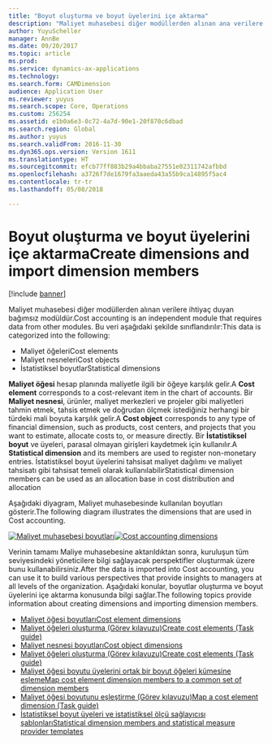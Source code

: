 ```yaml
---
title: "Boyut oluşturma ve boyut üyelerini içe aktarma"
description: "Maliyet muhasebesi diğer modüllerden alınan ana verilere ihtiyaç duyan bağımsız modüldür."
author: YuyuScheller
manager: AnnBe
ms.date: 09/20/2017
ms.topic: article
ms.prod: 
ms.service: dynamics-ax-applications
ms.technology: 
ms.search.form: CAMDimension
audience: Application User
ms.reviewer: yuyus
ms.search.scope: Core, Operations
ms.custom: 256254
ms.assetid: e1b0a6e3-0c72-4a7d-90e1-20f870c6dbad
ms.search.region: Global
ms.author: yuyus
ms.search.validFrom: 2016-11-30
ms.dyn365.ops.version: Version 1611
ms.translationtype: HT
ms.sourcegitcommit: efcb77ff883b29a4bbaba27551e02311742afbbd
ms.openlocfilehash: a3726f7de1679fa3aaeda43a55b9ca14895f5ac4
ms.contentlocale: tr-tr
ms.lasthandoff: 05/08/2018

---
```


# <a name="create-dimensions-and-import-dimension-members"></a><span data-ttu-id="6c708-103">Boyut oluşturma ve boyut üyelerini içe aktarma</span><span class="sxs-lookup"><span data-stu-id="6c708-103">Create dimensions and import dimension members</span></span>

[!include [banner](../includes/banner.md)]

<span data-ttu-id="6c708-104">Maliyet muhasebesi diğer modüllerden alınan verilere ihtiyaç duyan bağımsız modüldür.</span><span class="sxs-lookup"><span data-stu-id="6c708-104">Cost accounting is an independent module that requires data from other modules.</span></span> <span data-ttu-id="6c708-105">Bu veri aşağıdaki şekilde sınıflandırılır:</span><span class="sxs-lookup"><span data-stu-id="6c708-105">This data is categorized into the following:</span></span>

-  <span data-ttu-id="6c708-106">Maliyet öğeleri</span><span class="sxs-lookup"><span data-stu-id="6c708-106">Cost elements</span></span>
-  <span data-ttu-id="6c708-107">Maliyet nesneleri</span><span class="sxs-lookup"><span data-stu-id="6c708-107">Cost objects</span></span>
-  <span data-ttu-id="6c708-108">İstatistiksel boyutlar</span><span class="sxs-lookup"><span data-stu-id="6c708-108">Statistical dimensions</span></span>

<span data-ttu-id="6c708-109">**Maliyet öğesi** hesap planında maliyetle ilgili bir öğeye karşılık gelir.</span><span class="sxs-lookup"><span data-stu-id="6c708-109">A **Cost element** corresponds to a cost-relevant item in the chart of accounts.</span></span> <span data-ttu-id="6c708-110">Bir **Maliyet nesnesi**, ürünler, maliyet merkezleri ve projeler gibi maliyetleri tahmin etmek, tahsis etmek ve doğrudan ölçmek istediğiniz herhangi bir türdeki mali boyuta karşılık gelir.</span><span class="sxs-lookup"><span data-stu-id="6c708-110">A **Cost object** corresponds to any type of financial dimension, such as products, cost centers, and projects that you want to estimate, allocate costs to, or measure directly.</span></span> <span data-ttu-id="6c708-111">Bir **İstatistiksel boyut** ve üyeleri, parasal olmayan girişleri kaydetmek için kullanılır.</span><span class="sxs-lookup"><span data-stu-id="6c708-111">A **Statistical dimension** and its members are used to register non-monetary entries.</span></span> <span data-ttu-id="6c708-112">İstatistiksel boyut üyelerini tahsisat maliyet dağılımı ve maliyet tahsisatı gibi tahsisat temeli olarak kullanılabilir</span><span class="sxs-lookup"><span data-stu-id="6c708-112">Statistical dimension members can be used as an allocation base in cost distribution and allocation</span></span> 

<span data-ttu-id="6c708-113">Aşağıdaki diyagram, Maliyet muhasebesinde kullanılan boyutları gösterir.</span><span class="sxs-lookup"><span data-stu-id="6c708-113">The following diagram illustrates the dimensions that are used in Cost accounting.</span></span>

<span data-ttu-id="6c708-114">[![Maliyet muhasebesi boyutları](./media/cost-eos-dimensions.png)](./media/cost-eos-dimensions.png)</span><span class="sxs-lookup"><span data-stu-id="6c708-114">[![Cost accounting dimensions](./media/cost-eos-dimensions.png)](./media/cost-eos-dimensions.png)</span></span>

<span data-ttu-id="6c708-115">Verinin tamamı Maliye muhasebesine aktarıldıktan sonra, kuruluşun tüm seviyesindeki yöneticilere bilgi sağlayacak perspektifler oluşturmak üzere bunu kullanabilirsiniz.</span><span class="sxs-lookup"><span data-stu-id="6c708-115">After the data is imported into Cost accounting, you can use it to build various perspectives that provide insights to managers at all levels of the organization.</span></span> <span data-ttu-id="6c708-116">Aşağıdaki konular, boyutlar oluşturma ve boyut üyelerini içe aktarma konusunda bilgi sağlar.</span><span class="sxs-lookup"><span data-stu-id="6c708-116">The following topics provide information about creating dimensions and importing dimension members.</span></span> 

-  [<span data-ttu-id="6c708-117">Maliyet öğesi boyutları</span><span class="sxs-lookup"><span data-stu-id="6c708-117">Cost element dimensions</span></span>](cost-elements.md)
-  [<span data-ttu-id="6c708-118">Maliyet öğeleri oluşturma (Görev kılavuzu)</span><span class="sxs-lookup"><span data-stu-id="6c708-118">Create cost elements (Task guide)</span></span>](./tasks/create-cost-elements.md)
-  [<span data-ttu-id="6c708-119">Maliyet nesnesi boyutları</span><span class="sxs-lookup"><span data-stu-id="6c708-119">Cost object dimensions</span></span>](cost-objects.md)
-  [<span data-ttu-id="6c708-120">Maliyet öğeleri oluşturma (Görev kılavuzu)</span><span class="sxs-lookup"><span data-stu-id="6c708-120">Create cost elements (Task guide)</span></span>](./tasks/create-cost-objects.md)
-  [<span data-ttu-id="6c708-121">Maliyet öğesi boyutu üyelerini ortak bir boyut öğeleri kümesine eşleme</span><span class="sxs-lookup"><span data-stu-id="6c708-121">Map cost element dimension members to a common set of dimension members</span></span>](map-cost-elements-dimension-members.md)
-  [<span data-ttu-id="6c708-122">Maliyet öğesi boyutunu eşleştirme (Görev kılavuzu)</span><span class="sxs-lookup"><span data-stu-id="6c708-122">Map a cost element dimension (Task guide)</span></span>](./tasks/map-cost-element-dimension.md)
-  [<span data-ttu-id="6c708-123">İstatistiksel boyut üyeleri ve istatistiksel ölçü sağlayıcısı şablonları</span><span class="sxs-lookup"><span data-stu-id="6c708-123">Statistical dimension members and statistical measure provider templates</span></span>](statistical-measure-provider-template.md)







